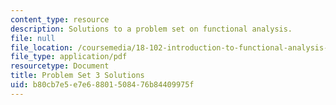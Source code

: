 ```yaml
---
content_type: resource
description: Solutions to a problem set on functional analysis.
file: null
file_location: /coursemedia/18-102-introduction-to-functional-analysis-spring-2009/b80cb7e5e7e68801508476b84409975f_MIT18_102s09_sol_pset03.pdf
file_type: application/pdf
resourcetype: Document
title: Problem Set 3 Solutions
uid: b80cb7e5-e7e6-8801-5084-76b84409975f
---
```

